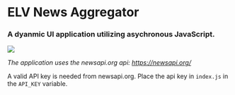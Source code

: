 # ELV News Aggregator
### A dyanmic UI application utilizing asychronous JavaScript.

![](https://assets.codepen.io/2154393/news-aggregator.png)

*The application uses the newsapi.org api: https://newsapi.org/*

A valid API key is needed from newsapi.org. Place the api key in `index.js` in the `API_KEY` variable.
